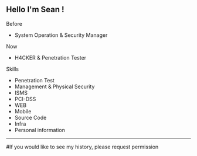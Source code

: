 Hello I'm Sean !
-------------------------------------------------------------------------------------
Before

- System Operation & Security Manager

Now

- H4CKER & Penetration Tester

Skills
- Penetration Test
- Management & Physical Security
- ISMS
- PCI-DSS
- WEB 
- Mobile
- Source Code
- Infra
- Personal information
------------------


#If you would like to see my history, please request permission


<!--
**seanjungkm/seanjungkm** is a ✨ _special_ ✨ repository because its `README.md` (this file) appears on your GitHub profile.

Here are some ideas to get you started:

- 🔭 I’m currently working on ...
- 🌱 I’m currently learning ...
- 👯 I’m looking to collaborate on ...
- 🤔 I’m looking for help with ...
- 💬 Ask me about ...
- 📫 How to reach me: ...
- 😄 Pronouns: ...
- ⚡ Fun fact: ...
-->
